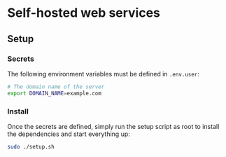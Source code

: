 # Self-hosted web services

## Setup

### Secrets
The following environment variables must be defined in `.env.user`:
```bash
# The domain name of the server
export DOMAIN_NAME=example.com
```

### Install
Once the secrets are defined, simply run the setup script as root to install the dependencies
and start everything up:
```bash
sudo ./setup.sh
```
